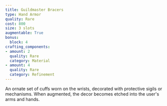 ```yaml
---
title: Guildmaster Bracers
type: Hand Armor
quality: Rare
cost: 800
size: 3 slots
augmentable: True
bonus:
  block: 4
crafting_components:
- amount: 2
  quality: Rare
  category: Material
- amount: 4
  quality: Rare
  category: Refinement
---
```

An ornate set of cuffs worn on the wrists, decorated with protective sigils or mechanisms. When augmented, the decor becomes etched into the user's arms and hands.